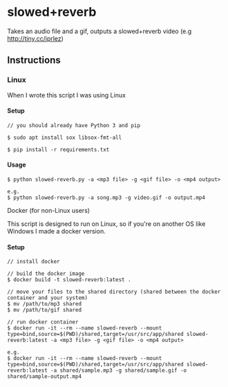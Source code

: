# slowed+reverb
Takes an audio file and a gif, outputs a slowed+reverb video (e.g http://tiny.cc/iprlez)

## Instructions

### Linux

When I wrote this script I was using Linux

#### Setup

```
// you should already have Python 3 and pip

$ sudo apt install sox libsox-fmt-all

$ pip install -r requirements.txt
```

#### Usage

```
$ python slowed-reverb.py -a <mp3 file> -g <gif file> -o <mp4 output>

e.g.
$ python slowed-reverb.py -a song.mp3 -g video.gif -o output.mp4
```

Docker (for non-Linux users)

This script is designed to run on Linux, so if you're on another OS like Windows I made a docker version.

#### Setup

```
// install docker

// build the docker image
$ docker build -t slowed-reverb:latest .

// move your files to the shared directory (shared between the docker container and your system)
$ mv /path/to/mp3 shared
$ mv /path/to/gif shared

// run docker container
$ docker run -it --rm --name slowed-reverb --mount type=bind,source=$(PWD)/shared,target=/usr/src/app/shared slowed-reverb:latest -a <mp3 file> -g <gif file> -o <mp4 output>

e.g.
$ docker run -it --rm --name slowed-reverb --mount type=bind,source=$(PWD)/shared,target=/usr/src/app/shared slowed-reverb:latest -a shared/sample.mp3 -g shared/sample.gif -o shared/sample-output.mp4
```
